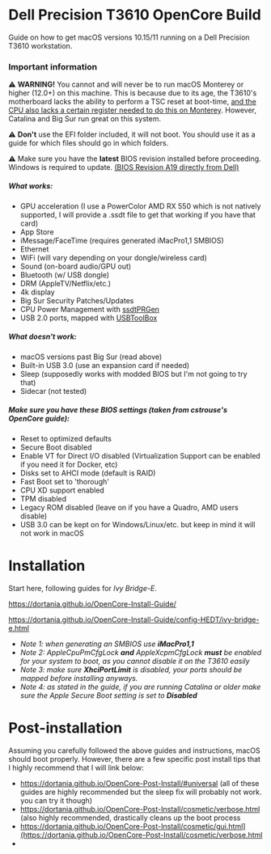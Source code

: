 # Dell Precision T3610 OpenCore Build
Guide on how to get macOS versions 10.15/11 running on a Dell Precision T3610 workstation. 


### Important information

⚠ **WARNING!** You cannot and will never be to run macOS Monterey or higher (12.0+) on this machine. This is because due to its age, the T3610's motherboard lacks the ability to perform a TSC reset at boot-time, <a href="https://github.com/acidanthera/CpuTscSync#cputscsync">and the CPU also lacks a certain register needed to do this on Monterey</a>. However, Catalina and Big Sur run great on this system.


⚠ **Don't** use the EFI folder included, it will not boot. You should use it as a guide for which files should go in which folders.

⚠ Make sure you have the **latest** BIOS revision installed before proceeding. Windows is required to update. <a href="https://www.dell.com/support/home/en-us/drivers/driversdetails?driverid=4d5hg">(BIOS Revision A19 directly from Dell)</a>

##### What works:
- GPU acceleration (I use a PowerColor AMD RX 550 which is not natively supported, I will provide a .ssdt file to get that working if you have that card)
- App Store
- iMessage/FaceTime (requires generated iMacPro1,1 SMBIOS)
- Ethernet
- WiFi (will vary depending on your dongle/wireless card)
- Sound (on-board audio/GPU out)
- Bluetooth (w/ USB dongle)
- DRM (AppleTV/Netflix/etc.)
- 4k display
- Big Sur Security Patches/Updates
- CPU Power Management with <a href="https://dortania.github.io/OpenCore-Post-Install/universal/pm.html#sandy-and-ivy-bridge-power-management">ssdtPRGen</a>
- USB 2.0 ports, mapped with <a href="https://github.com/USBToolBox/tool">USBToolBox</a> 

##### What doesn't work:
- macOS versions past Big Sur (read above)
- Built-in USB 3.0 (use an expansion card if needed)
- Sleep (supposedly works with modded BIOS but I'm not going to try that) 
- Sidecar (not tested)

##### Make sure you have these BIOS settings (taken from cstrouse's OpenCore guide):
- Reset to optimized defaults
- Secure Boot disabled
- Enable VT for Direct I/O disabled (Virtualization Support can be enabled if you need it for Docker, etc)
- Disks set to AHCI mode (default is RAID)
- Fast Boot set to 'thorough'
- CPU XD support enabled
- TPM disabled
- Legacy ROM disabled (leave on if you have a Quadro, AMD users disable)
- USB 3.0 can be kept on for Windows/Linux/etc. but keep in mind it will not work in macOS


# Installation

Start here, following guides for _Ivy Bridge-E_. 

https://dortania.github.io/OpenCore-Install-Guide/

https://dortania.github.io/OpenCore-Install-Guide/config-HEDT/ivy-bridge-e.html

- _Note 1: when generating an SMBIOS use **iMacPro1,1**_
-  _Note 2: AppleCpuPmCfgLock **and** AppleXcpmCfgLock **must** be enabled for your system to boot, as you cannot disable it on the T3610 easily_
-  _Note 3: make sure **XhciPortLimit** is disabled, your ports should be mapped before installing anyways._
-  _Note 4: as stated in the guide, if you are running Catalina or older make sure the Apple Secure Boot setting is set to **Disabled**_

# Post-installation
Assuming you carefully followed the above guides and instructions, macOS should boot properly. However, there are a few specific post install tips that I highly recommend that I will link below:

- https://dortania.github.io/OpenCore-Post-Install/#universal (all of these guides are highly recommended but the sleep fix will probably not work. you can try it though)
- https://dortania.github.io/OpenCore-Post-Install/cosmetic/verbose.html (also highly recommended, drastically cleans up the boot process
- https://dortania.github.io/OpenCore-Post-Install/cosmetic/gui.html](https://dortania.github.io/OpenCore-Post-Install/cosmetic/verbose.html
- 






 


  
